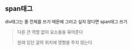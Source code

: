 ## span태그

div태그는 줄 전체를 쓰기 때문에 그러고 싶지 않다면 span태그 쓰기

>다른 큰 역할 없이 요소들을 묶어준다
>
>원래 있던 글의 위치에 영향을 주지 않는다
